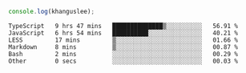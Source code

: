 ```js
console.log(khanguslee);
```

<!--START_SECTION:waka-->

```text
TypeScript   9 hrs 47 mins   ██████████████▒░░░░░░░░░░   56.91 %
JavaScript   6 hrs 54 mins   ██████████░░░░░░░░░░░░░░░   40.21 %
LESS         17 mins         ▒░░░░░░░░░░░░░░░░░░░░░░░░   01.66 %
Markdown     8 mins          ▒░░░░░░░░░░░░░░░░░░░░░░░░   00.87 %
Bash         2 mins          ░░░░░░░░░░░░░░░░░░░░░░░░░   00.29 %
Other        0 secs          ░░░░░░░░░░░░░░░░░░░░░░░░░   00.03 %
```

<!--END_SECTION:waka-->

<!--
**khanguslee/khanguslee** is a ✨ _special_ ✨ repository because its `README.md` (this file) appears on your GitHub profile.

Here are some ideas to get you started:

- 🔭 I’m currently working on ...
- 🌱 I’m currently learning ...
- 👯 I’m looking to collaborate on ...
- 🤔 I’m looking for help with ...
- 💬 Ask me about ...
- 📫 How to reach me: ...
- 😄 Pronouns: ...
- ⚡ Fun fact: ...
-->
